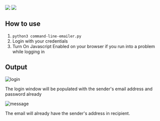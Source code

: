 ![](https://img.shields.io/badge/Programming_Language-Python-yellow.svg)
![](https://img.shields.io/badge/Main_Tool_Used-selenium-orange.svg)

## How to use

1. `python3 command-line-emailer.py`
2. Login with your credentials
3. Turn On Javascript Enabled on your browser if you run into a problem while logging in

## Output

![login](https://user-images.githubusercontent.com/99732684/163577129-cae3f648-c388-47d1-a053-e72966752734.jpeg)

The login window will be populated with the sender's email address and password already

![message](https://user-images.githubusercontent.com/99732684/163577135-f4c9d4da-e3e5-4c67-a533-8ad792aeb51c.jpeg)

The email will already have the sender's address in recipient.
